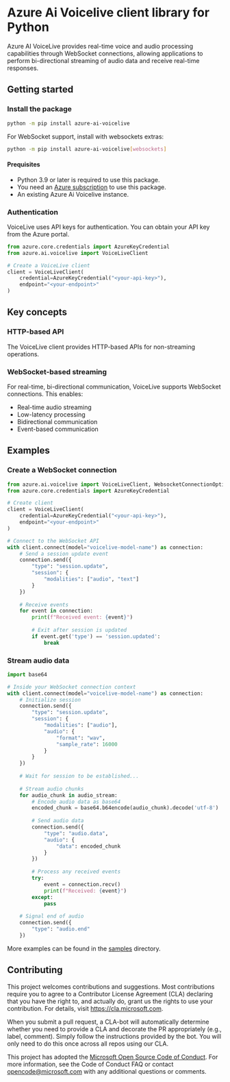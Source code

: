 # Azure Ai Voicelive client library for Python

Azure AI VoiceLive provides real-time voice and audio processing capabilities through WebSocket connections, allowing applications to perform bi-directional streaming of audio data and receive real-time responses.

## Getting started

### Install the package

```bash
python -m pip install azure-ai-voicelive
```

For WebSocket support, install with websockets extras:

```bash
python -m pip install azure-ai-voicelive[websockets]
```

#### Prequisites

- Python 3.9 or later is required to use this package.
- You need an [Azure subscription][azure_sub] to use this package.
- An existing Azure Ai Voicelive instance.

### Authentication

VoiceLive uses API keys for authentication. You can obtain your API key from the Azure portal.

```python
from azure.core.credentials import AzureKeyCredential
from azure.ai.voicelive import VoiceLiveClient

# Create a VoiceLive client
client = VoiceLiveClient(
    credential=AzureKeyCredential("<your-api-key>"),
    endpoint="<your-endpoint>"
)
```

## Key concepts

### HTTP-based API

The VoiceLive client provides HTTP-based APIs for non-streaming operations.

### WebSocket-based streaming

For real-time, bi-directional communication, VoiceLive supports WebSocket connections. This enables:

- Real-time audio streaming
- Low-latency processing
- Bidirectional communication
- Event-based communication

## Examples

### Create a WebSocket connection

```python
from azure.ai.voicelive import VoiceLiveClient, WebsocketConnectionOptions
from azure.core.credentials import AzureKeyCredential

# Create client
client = VoiceLiveClient(
    credential=AzureKeyCredential("<your-api-key>"),
    endpoint="<your-endpoint>"
)

# Connect to the WebSocket API
with client.connect(model="voicelive-model-name") as connection:
    # Send a session update event
    connection.send({
        "type": "session.update",
        "session": {
            "modalities": ["audio", "text"]
        }
    })
    
    # Receive events
    for event in connection:
        print(f"Received event: {event}")
        
        # Exit after session is updated
        if event.get('type') == 'session.updated':
            break
```

### Stream audio data

```python
import base64

# Inside your WebSocket connection context
with client.connect(model="voicelive-model-name") as connection:
    # Initialize session
    connection.send({
        "type": "session.update",
        "session": {
            "modalities": ["audio"],
            "audio": {
                "format": "wav",
                "sample_rate": 16000
            }
        }
    })
    
    # Wait for session to be established...
    
    # Stream audio chunks
    for audio_chunk in audio_stream:
        # Encode audio data as base64
        encoded_chunk = base64.b64encode(audio_chunk).decode('utf-8')
        
        # Send audio data
        connection.send({
            "type": "audio.data",
            "audio": {
                "data": encoded_chunk
            }
        })
        
        # Process any received events
        try:
            event = connection.recv()
            print(f"Received: {event}")
        except:
            pass
    
    # Signal end of audio
    connection.send({
        "type": "audio.end"
    })
```

More examples can be found in the [samples](samples/) directory.

## Contributing

This project welcomes contributions and suggestions. Most contributions require
you to agree to a Contributor License Agreement (CLA) declaring that you have
the right to, and actually do, grant us the rights to use your contribution.
For details, visit https://cla.microsoft.com.

When you submit a pull request, a CLA-bot will automatically determine whether
you need to provide a CLA and decorate the PR appropriately (e.g., label,
comment). Simply follow the instructions provided by the bot. You will only
need to do this once across all repos using our CLA.

This project has adopted the
[Microsoft Open Source Code of Conduct][code_of_conduct]. For more information,
see the Code of Conduct FAQ or contact opencode@microsoft.com with any
additional questions or comments.

<!-- LINKS -->
[code_of_conduct]: https://opensource.microsoft.com/codeofconduct/
[authenticate_with_token]: https://docs.microsoft.com/azure/cognitive-services/authentication?tabs=powershell#authenticate-with-an-authentication-token
[azure_identity_credentials]: https://github.com/Azure/azure-sdk-for-python/tree/main/sdk/identity/azure-identity#credentials
[azure_identity_pip]: https://pypi.org/project/azure-identity/
[default_azure_credential]: https://github.com/Azure/azure-sdk-for-python/tree/main/sdk/identity/azure-identity#defaultazurecredential
[pip]: https://pypi.org/project/pip/
[azure_sub]: https://azure.microsoft.com/free/
